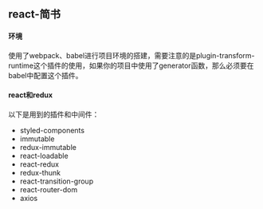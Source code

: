 ## react-简书

#### 环境

使用了webpack、babel进行项目环境的搭建，需要注意的是plugin-transform-runtime这个插件的使用，如果你的项目中使用了generator函数，那么必须要在babel中配置这个插件。

#### react和redux

以下是用到的插件和中间件：

- styled-components
- immutable
- redux-immutable
- react-loadable
- react-redux
- redux-thunk
- react-transition-group
- react-router-dom
- axios